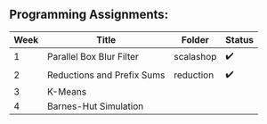 ## Programming Assignments:

| Week | Title | Folder | Status
| --- | --- | --- | --- |
| 1 | Parallel Box Blur Filter | scalashop | :heavy_check_mark: |
| 2 | Reductions and Prefix Sums | reduction | :heavy_check_mark: |
| 3 | K-Means |  |  |
| 4 | Barnes-Hut Simulation |  |  |

